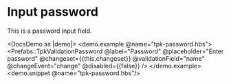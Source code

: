 # Input password

This is a password input field.

<DocsDemo as |demo|>
  <demo.example @name="tpk-password.hbs">
      <Prefabs::TpkValidationPassword 
        @label="Password"
        @placeholder="Enter password"
        @changeset={{this.changeset}} 
        @validationField="name"
        @changeEvent="change"
        @disabled={{false}}
      />
  </demo.example>
  <demo.snippet @name="tpk-password.hbs"/>
</DocsDemo>

